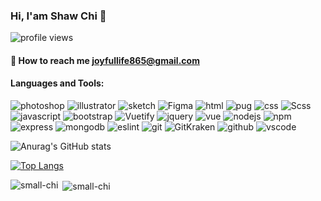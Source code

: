 ### Hi, I'am Shaw Chi 👋

![profile views](https://komarev.com/ghpvc/?username=shayting)
#### 📩 How to reach me **joyfullife865@gmail.com**

#### Languages and Tools:
![photoshop](https://img.shields.io/badge/-PhotoShop-%23001D34?style=flat&logo=adobe-photoshop)
![illustrator](https://img.shields.io/badge/-Illustrator-%23310000?style=flat&logo=adobe-illustrator)
![sketch](https://img.shields.io/badge/-Sketch-%23000000?style=flat&logo=sketch)
![Figma](https://img.shields.io/badge/-Figma-%23000000?style=flat&logo=Figma)
![html](https://img.shields.io/badge/-HTML%205-%23E44D27?style=flat&logo=html5&logoColor=%23E44D27&labelColor=%23000000)
![pug](https://img.shields.io/badge/-Pug-%23000000?style=flat&logo=pug)
![css](https://img.shields.io/badge/-CSS%203-%231572B6?style=flat&logo=css3&logoColor=%231572B6&labelColor=%23000000)
![Scss](https://img.shields.io/badge/-Scss-%23000000?style=flat&logo=sass)
![javascript](https://img.shields.io/badge/-JavaScript-%23F7DF1C?style=flat&logo=javascript&color=%23000000)
![bootstrap](https://img.shields.io/badge/-Bootstrap-%23000000?style=flat&logo=Bootstrap)
![Vuetify](https://img.shields.io/badge/Vuetify-1867C0?style=flat&logo=vuetify&logoColor=AEDDFF)
![jquery](https://img.shields.io/badge/-jQuery-%23054571?style=flat&logo=jQuery&logoColor=%2378CFF5)
![vue](https://img.shields.io/badge/-Vue.js-%232c3e50?style=flate&logo=Vue.js)
![nodejs](https://img.shields.io/badge/-Node.js-%23333333?style=flat&logo=Node.js)
![npm](https://img.shields.io/badge/-npm-%23333333?style=flat&logo=npm&logoColor=%23CB3837)
![express](https://img.shields.io/badge/-Express-%23000000?style=flat&logo=Express)
![mongodb](https://img.shields.io/badge/-MongoDB-%23333333?style=flat&logo=MongoDB)
![eslint](https://img.shields.io/badge/-ESLint-%234B32C3?style=flat&logo=eslint)
![git](https://img.shields.io/badge/-Git-%23000000?style=flat&logo=git)
![GitKraken](https://img.shields.io/badge/-GitKraken-%23333333?style=flat&logo=GitKraken)
![github](https://img.shields.io/badge/-GitHub-%23000000?style=flat&logo=github)
![vscode](https://img.shields.io/badge/-VSCode-%23333333?style=flat&logo=visual-studio-code&logoColor=%23007ACC)




![Anurag's GitHub stats](https://github-readme-stats.vercel.app/api?username=small-chi&show_icons=true&theme=tokyonight)

[![Top Langs](https://github-readme-stats.vercel.app/api/top-langs/?username=small-chi&layout=compact&theme=tokyonight)](https://github.com/anuraghazra/github-readme-stats)


<p><img align="left" src="https://github-readme-stats.vercel.app/api/top-langs?username=small-chi&show_icons=true&theme=radical&title_color=b4c0e4&text_color=e0e5f5&bg_color=000000&locale=en&layout=compact" alt="small-chi" /></p>

<p>&nbsp;<img align="center" src="https://github-readme-stats.vercel.app/api?username=small-chi&show_icons=true&theme=tokyonight&title_color=b4c0e4&text_color=e0e5f5&bg_color=000000&locale=en" alt="small-chi" /></p>
